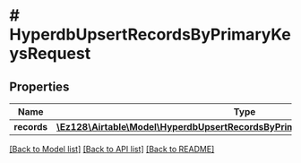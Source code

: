 # # HyperdbUpsertRecordsByPrimaryKeysRequest

## Properties

Name | Type | Description | Notes
------------ | ------------- | ------------- | -------------
**records** | [**\Ez128\Airtable\Model\HyperdbUpsertRecordsByPrimaryKeysRequestRecordsInner[]**](HyperdbUpsertRecordsByPrimaryKeysRequestRecordsInner.md) |  |

[[Back to Model list]](../../README.md#models) [[Back to API list]](../../README.md#endpoints) [[Back to README]](../../README.md)

